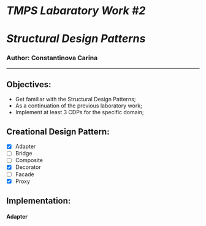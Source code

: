 # ***TMPS Labaratory Work #2***
# ***Structural Design Patterns***

### Author: Constantinova Carina
----

## Objectives:

* Get familiar with the Structural Design Patterns;
* As a continuation of the previous laboratory work;
* Implement at least 3 CDPs for the specific domain;

## Creational Design Pattern:
 - [x] Adapter
 - [ ] Bridge
 - [ ] Composite
 - [x] Decorator
 - [ ] Facade
 - [x] Proxy

## Implementation:
#### Adapter

